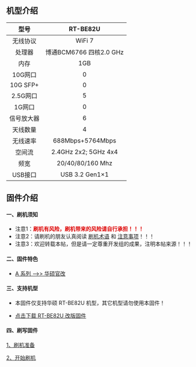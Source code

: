 ## 机型介绍

| 型号 | RT-BE82U |
|:--:|:--:|
| 无线协议 | WiFi 7 | 
| 处理器 | 博通BCM6766 四核2.0 GHz | 
| 内存 | 1GB | 
| 10G网口 | 0 | 
| 10G SFP+ | 0 | 
| 2.5G网口 | 5 | 
| 1G网口 | 0 | 
| 信号放大器 | 6 | 
| 天线数量 | 4 | 
| 无线速率 | 688Mbps+5764Mbps | 
| 空间流 | 2.4GHz 2x2; 5GHz 4x4 | 
| 频宽 | 20/40/80/160 Mhz | 
| USB接口 | USB 3.2 Gen1×1 | 

## 固件介绍
#### 一、刷机须知
* 注意1：**<font color="#dd0000">刷机有风险，刷机带来的风险请自行承担！！！</font><br />**
* 注意2：请刷机的朋友认真阅读 [刷机术语](/zh/guide/asus/flash/flash_info.html) 和 [注意事项](/zh/guide/asus/flash/flash_matter.html)！！！
* 注意3：欢迎转载本帖，但是请一定尊重开发组的成果，注明本帖来源！！！

#### 二、固件特色
* [A 系列 ——>> 华硕官改](/zh/guide/asus/firmware-a.md)

#### 三、支持机型
* 本固件仅支持华硕 RT-BE82U 机型，其它机型请勿使用本固件！

* [点击下载 RT-BE82U 改版固件](https://www.asusgo.com/firmware/download?devicename=rt-be82u&firmware=asus_official)

#### 四、刷写固件

[1、刷机准备](/zh/guide/asus/flash/flash_prepare.html) 

[2、开始刷机](/zh/guide/asus/flash/flash_start.html) 
